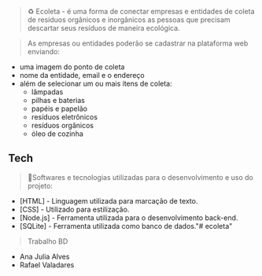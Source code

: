 > ♻️ Ecoleta - é uma forma de conectar empresas e entidades de coleta de resíduos orgânicos e inorgânicos as pessoas que precisam descartar seus resíduos de maneira ecológica.

>As empresas ou entidades poderão se cadastrar na plataforma web enviando:
- uma imagem do ponto de coleta
- nome da entidade, email e o endereço
- além de selecionar um ou mais ítens de coleta: 
  - lâmpadas
  - pilhas e baterias
  - papéis e papelão
  - resíduos eletrônicos
  - resíduos orgânicos
  - óleo de cozinha


## Tech
> :space_invader:Softwares e tecnologias utilizadas para o desenvolvimento e uso do projeto:

* [HTML] - Linguagem utilizada para marcação de texto.
* [CSS] - Utilizado para estilização.
* [Node.js] - Ferramenta utilizada para o desenvolvimento back-end.
* [SQLite] - Ferramenta utilizada como banco de dados."# ecoleta" 

>Trabalho BD
- Ana Julia Alves
- Rafael Valadares
